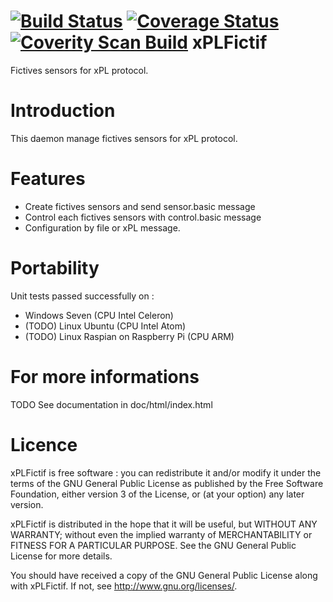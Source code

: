 [![Build Status](https://travis-ci.org/FragJage/xPLFictif.svg?branch=master)](https://travis-ci.org/FragJage/xPLFictif)
[![Coverage Status](https://coveralls.io/repos/github/FragJage/xPLFictif/badge.svg?branch=master)](https://coveralls.io/github/FragJage/xPLFictif?branch=master)
[![Coverity Scan Build](https://scan.coverity.com/projects/9698/badge.svg)](https://scan.coverity.com/projects/9698)
xPLFictif
===========
Fictives sensors for xPL protocol. 

Introduction
============
This daemon manage fictives sensors for xPL protocol.  

Features
========
 - Create fictives sensors and send sensor.basic message
 - Control each fictives sensors with control.basic message  
 - Configuration by file or xPL message.  
 
Portability
===========
Unit tests passed successfully on :
 - Windows Seven (CPU Intel Celeron)
 - (TODO) Linux Ubuntu (CPU Intel Atom)
 - (TODO) Linux Raspian on Raspberry Pi (CPU ARM)

For more informations
=====================
TODO See documentation in doc/html/index.html

Licence
=======
xPLFictif is free software : you can redistribute it and/or modify it under the terms of the GNU General Public License as published by the Free Software Foundation, either version 3 of the License, or (at your option) any later version.

xPLFictif is distributed in the hope that it will be useful, but WITHOUT ANY WARRANTY; without even the implied warranty of MERCHANTABILITY or FITNESS FOR A PARTICULAR PURPOSE. See the GNU General Public License for more details.

You should have received a copy of the GNU General Public License along with xPLFictif. If not, see http://www.gnu.org/licenses/.
